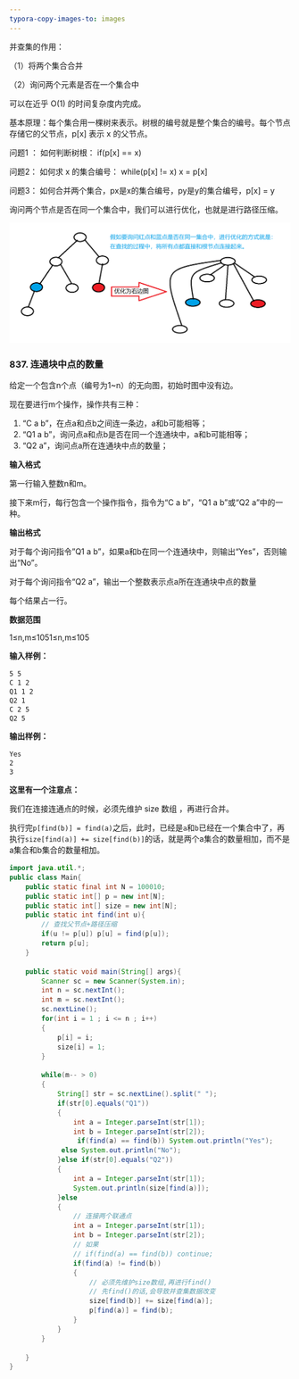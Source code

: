 ```yaml
---
typora-copy-images-to: images
---
```






并查集的作用：

（1）将两个集合合并

（2）询问两个元素是否在一个集合中

可以在近乎 O(1) 的时间复杂度内完成。



基本原理：每个集合用一棵树来表示。树根的编号就是整个集合的编号。每个节点存储它的父节点，p[x] 表示 x 的父节点。



问题1 ： 如何判断树根： if(p[x] == x)

问题2：  如何求 x 的集合编号： while(p[x] != x) x = p[x]

问题3：   如何合并两个集合，px是x的集合编号，py是y的集合编号，p[x] = y



询问两个节点是否在同一个集合中，我们可以进行优化，也就是进行路径压缩。

![1597285253870](images/1597285253870.png)







### 837. 连通块中点的数量                         

给定一个包含n个点（编号为1~n）的无向图，初始时图中没有边。

现在要进行m个操作，操作共有三种：

1. “C a b”，在点a和点b之间连一条边，a和b可能相等；
2. “Q1 a b”，询问点a和点b是否在同一个连通块中，a和b可能相等；
3. “Q2 a”，询问点a所在连通块中点的数量；

**输入格式**

第一行输入整数n和m。

接下来m行，每行包含一个操作指令，指令为“C a b”，“Q1 a b”或“Q2 a”中的一种。

**输出格式**

对于每个询问指令”Q1 a b”，如果a和b在同一个连通块中，则输出“Yes”，否则输出“No”。

对于每个询问指令“Q2 a”，输出一个整数表示点a所在连通块中点的数量

每个结果占一行。

**数据范围**

1≤n,m≤1051≤n,m≤105

**输入样例：**

```
5 5
C 1 2
Q1 1 2
Q2 1
C 2 5
Q2 5

```

**输出样例：**

```
Yes
2
3
```



**这里有一个注意点：**

我们在连接连通点的时候，必须先维护 size 数组 ，再进行合并。

执行完`p[find(b)] = find(a)`之后，此时，已经是`a`和`b`已经在一个集合中了，再执行`size[find(a)] += size[find(b)]`的话，就是两个a集合的数量相加，而不是a集合和b集合的数量相加。



```java
import java.util.*;
public class Main{ 
    public static final int N = 100010;
    public static int[] p = new int[N];
    public static int[] size = new int[N];
    public static int find(int u){
        // 查找父节点+路径压缩
        if(u != p[u]) p[u] = find(p[u]);
        return p[u];
    }
    
    public static void main(String[] args){
        Scanner sc = new Scanner(System.in);
        int n = sc.nextInt();
        int m = sc.nextInt();
        sc.nextLine();
        for(int i = 1 ; i <= n ; i++)
        {
            p[i] = i;
            size[i] = 1;
        }
        
        while(m-- > 0)
        {
            String[] str = sc.nextLine().split(" ");
            if(str[0].equals("Q1"))
            {
                int a = Integer.parseInt(str[1]);
                int b = Integer.parseInt(str[2]);
                 if(find(a) == find(b)) System.out.println("Yes");
             else System.out.println("No");
            }else if(str[0].equals("Q2"))
            {
                int a = Integer.parseInt(str[1]);
                System.out.println(size[find(a)]);
            }else
            {
                // 连接两个联通点
                int a = Integer.parseInt(str[1]);
                int b = Integer.parseInt(str[2]);
                // 如果
                // if(find(a) == find(b)) continue;
                if(find(a) != find(b))
                {
                    // 必须先维护size数组,再进行find()
                    // 先find()的话,会导致并查集数据改变
                    size[find(b)] += size[find(a)];
                    p[find(a)] = find(b);
                }
            }
        }
        
    }
}
```










